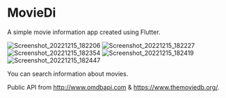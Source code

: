 # MovieDi

A simple movie information app created using Flutter.

![Screenshot_20221215_182206](https://user-images.githubusercontent.com/78253554/207851245-bb5650ea-b7e8-40c2-9008-91726770c7ed.jpg)
![Screenshot_20221215_182227](https://user-images.githubusercontent.com/78253554/207851264-bef0025e-bd43-4936-8307-f9e85616f021.jpg)
![Screenshot_20221215_182354](https://user-images.githubusercontent.com/78253554/207851321-2e029c69-8e8b-4468-83a5-e9b1bce349e6.jpg)
![Screenshot_20221215_182419](https://user-images.githubusercontent.com/78253554/207851353-d7b6d516-4336-40f0-8c56-0c8ada1bf6c7.jpg)
![Screenshot_20221215_182447](https://user-images.githubusercontent.com/78253554/207851370-e32f58a7-22a0-4afa-ad52-2d79a259966f.jpg)

You can search information about movies.

Public API from http://www.omdbapi.com & https://www.themoviedb.org/.
